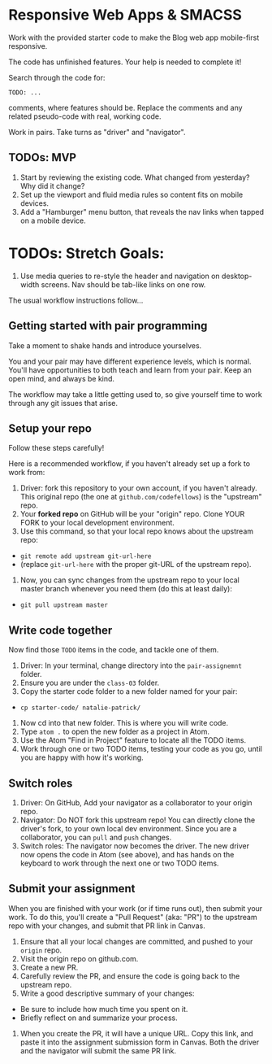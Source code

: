 # Responsive Web Apps & SMACSS

Work with the provided starter code to make the Blog web app mobile-first responsive.

The code has unfinished features. Your help is needed to complete it!

Search through the code for:

 `TODO: ...`

comments, where features should be. Replace the comments and any related pseudo-code with real, working code.

Work in pairs. Take turns as "driver" and "navigator".

## TODOs: MVP
  1. Start by reviewing the existing code. What changed from yesterday? Why did it change?
  1. Set up the viewport and fluid media rules so content fits on mobile devices.
  1. Add a "Hamburger" menu button, that reveals the nav links when tapped on a mobile device.

# TODOs: Stretch Goals:
  1. Use media queries to re-style the header and navigation on desktop-width screens. Nav should be tab-like links on one row.

The usual workflow instructions follow...

## Getting started with pair programming

Take a moment to shake hands and introduce yourselves.

You and your pair may have different experience levels, which is normal. You'll have opportunities to both teach and learn from your pair. Keep an open mind, and always be kind.

The workflow may take a little getting used to, so give yourself time to work through any git issues that arise.

## Setup your repo

Follow these steps carefully!

Here is a recommended workflow, if you haven't already set up a fork to work from:

1. Driver: fork this repository to your own account, if you haven't already. This original repo (the one at `github.com/codefellows`) is the "upstream" repo.
1. Your **forked repo** on GitHub will be your "origin" repo. Clone YOUR FORK to your local development environment.
1. Use this command, so that your local repo knows about the upstream repo:
  - `git remote add upstream git-url-here`
  - (replace `git-url-here` with the proper git-URL of the upstream repo).
1. Now, you can sync changes from the upstream repo to your local master branch whenever you need them (do this at least daily):
  - `git pull upstream master`

## Write code together

Now find those `TODO` items in the code, and tackle one of them.

1. Driver: In your terminal, change directory into the `pair-assignemnt` folder.
1. Ensure you are under the `class-03` folder.
1. Copy the starter code folder to a new folder named for your pair:
 - `cp starter-code/ natalie-patrick/`
1. Now cd into that new folder. This is where you will write code.
1. Type `atom .` to open the new folder as a project in Atom.
1. Use the Atom "Find in Project" feature to locate all the TODO items.
1. Work through one or two TODO items, testing your code as you go, until you are happy with how it's working.

## Switch roles
1. Driver: On GitHub, Add your navigator as a collaborator to your origin repo.
1. Navigator: Do NOT fork this upstream repo! You can directly clone the driver's fork, to your own local dev environment. Since you are a collaborator, you can `pull` and `push` changes.
1. Switch roles: The navigator now becomes the driver. The new driver now opens the code in Atom (see above), and has hands on the keyboard to work through the next one or two TODO items.

## Submit your assignment

When you are finished with your work (or if time runs out), then submit your work. To do this, you'll create a "Pull Request" (aka: "PR") to the upstream repo with your changes, and submit that PR link in Canvas.

1. Ensure that all your local changes are committed, and pushed to your `origin` repo.
2. Visit the origin repo on github.com.
1. Create a new PR.
1. Carefully review the PR, and ensure the code is going back to the upstream repo.
1. Write a good descriptive summary of your changes:
  - Be sure to include how much time you spent on it.
  - Briefly reflect on and summarize your process.
1. When you create the PR, it will have a unique URL. Copy this link, and paste it into the assignment submission form in Canvas. Both the driver and the navigator will submit the same PR link.
